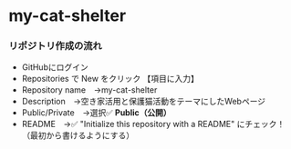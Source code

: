 # my-cat-shelter

### リポジトリ作成の流れ
- GitHubにログイン
- Repositories で New をクリック
【項目に入力】
- Repository name　→my-cat-shelter
- Description　→空き家活用と保護猫活動をテーマにしたWebページ
- Public/Private　→選択✅ **Public（公開）**
- README　→✅ "Initialize this repository with a README" にチェック！（最初から書けるようにする）
